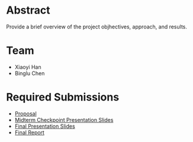 # Abstract

Provide a brief overview of the project objhectives, approach, and results.

# Team

* Xiaoyi Han
* Binglu Chen 


# Required Submissions

* [Proposal](https://github.com/oohhhhhhoo/Inferring-the-Scene-Using-Wireless-Traffics-and-World-Knowledge/blob/main/docs/proposal.md)
* [Midterm Checkpoint Presentation Slides](http://)
* [Final Presentation Slides](http://)
* [Final Report](report)
